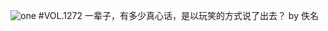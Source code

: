 ![one](http://image.wufazhuce.com/FmnZ-3nY5Dcnhv-n9x_gf7E85fqv)
#VOL.1272
一辈子，有多少真心话，是以玩笑的方式说了出去？ by 佚名